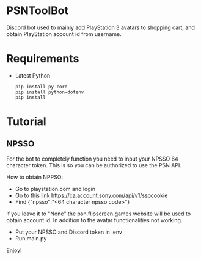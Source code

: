 # PSNToolBot
Discord bot used to mainly add PlayStation 3 avatars to shopping cart, and obtain PlayStation account id from username.

# Requirements
- Latest Python
  ```
  pip install py-cord
  pip install python-dotenv
  pip install
  ```

# Tutorial

## NPSSO
For the bot to completely function you need to input your NPSSO 64 character token. This is so you can be authorized to use the PSN API.

How to obtain NPPSO:
- Go to playstation.com and login
- Go to this link https://ca.account.sony.com/api/v1/ssocookie
- Find {"npsso":"<64 character npsso code>"}
  
if you leave it to "None" the psn.flipscreen.games website will be used to obtain account id. In addition to the avatar functionalities not working.

- Put your NPSSO and Discord token in .env
- Run main.py

Enjoy!
